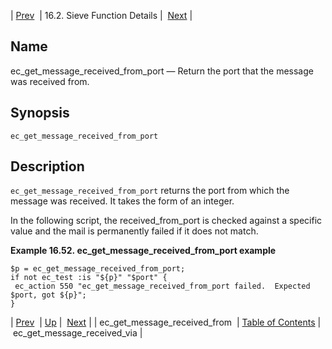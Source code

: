 | [Prev](sieve.ref.ec_get_message_received_from)  | 16.2. Sieve Function Details |  [Next](sieve.ref.ec_get_message_received_via.php) |

<a name="sieve.ref.ec_get_message_received_from_port"></a>
## Name

ec_get_message_received_from_port — Return the port that the message was received from.

## Synopsis

`ec_get_message_received_from_port`

<a name="idp29741008"></a>
## Description

`ec_get_message_received_from_port` returns the port from which the message was received. It takes the form of an integer.

In the following script, the received_from_port is checked against a specific value and the mail is permanently failed if it does not match.

<a name="example.ec_get_message_received_from_port"></a>

**Example 16.52. ec_get_message_received_from_port example**

```
$p = ec_get_message_received_from_port;
if not ec_test :is "${p}" "$port" {
 ec_action 550 "ec_get_message_received_from_port failed.  Expected $port, got ${p}";
}
```

| [Prev](sieve.ref.ec_get_message_received_from)  | [Up](sieve.ref.files.php) |  [Next](sieve.ref.ec_get_message_received_via.php) |
| ec_get_message_received_from  | [Table of Contents](index) |  ec_get_message_received_via |
